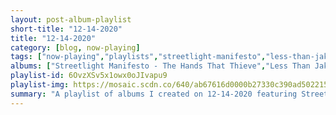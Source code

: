 ```yaml
---
layout: post-album-playlist
short-title: "12-14-2020"
title: "12-14-2020"
category: [blog, now-playing]
tags: ["now-playing","playlists","streetlight-manifesto","less-than-jake","voodoo-glow-skulls","voodoo-glow-skulls","various-artists","dick-curless","starbuck","left-alone","dance-hall-crashers","blues-traveler","blues-traveler","paul-mccartney","various-artists","graham-coxon","lana-del-rey","m.-ward","foster-the-people","chanticleer,-joseph-jennings"]
albums: ["Streetlight Manifesto - The Hands That Thieve","Less Than Jake - Silver Linings","Voodoo Glow Skulls - Break The Spell","Voodoo Glow Skulls - Who Is, This Is?","Various Artists - To Nowhere","Dick Curless - Tombstone Every Mile","Starbuck - Moonlight Feels Right","Left Alone - Dead American Radio","Dance Hall Crashers - Honey I'm Homely","Blues Traveler - Four","Blues Traveler - Blues Traveler","Paul McCartney - McCartney III","Various Artists - Screamer","Graham Coxon - The End Of The F***ing World (Original Songs and Score)","Lana Del Rey - Norman Fucking Rockwell!","M. Ward - Think Of Spring","Foster The People - In The Darkest Of Nights, Let The Birds Sing","Chanticleer, Joseph Jennings - Our Favorite Carols (Live)"]
playlist-id: 6OvzXSv5x1owx0oJIvapu9
playlist-img: https://mosaic.scdn.co/640/ab67616d0000b27330c390ad5022151150518e3dab67616d0000b27345a163ef8c081c3230695d0cab67616d0000b27354902db0db115fdbdd00d7f9ab67616d0000b2739f613468da45d75bac9cb546
summary: "A playlist of albums I created on 12-14-2020 featuring Streetlight Manifesto, Less Than Jake, Voodoo Glow Skulls, Voodoo Glow Skulls, Various Artists, Dick Curless, Starbuck, Left Alone, Dance Hall Crashers, Blues Traveler, Blues Traveler, Paul McCartney, Various Artists, Graham Coxon, Lana Del Rey, M. Ward, Foster The People, and Chanticleer, Joseph Jennings"
---
```

